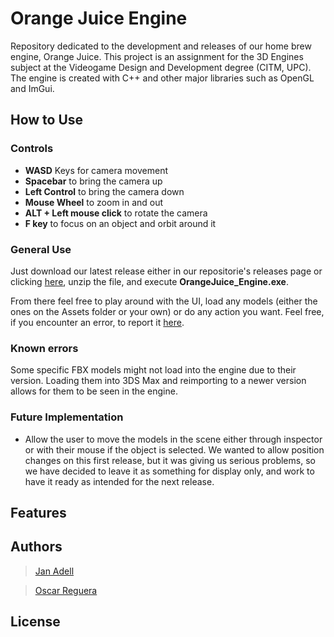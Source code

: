 # Orange Juice Engine
Repository dedicated to the development and releases of our home brew engine, Orange Juice. This project is an assignment for the 3D Engines subject at the Videogame Design and Development degree (CITM, UPC). The engine is created with C++ and other major libraries such as OpenGL and ImGui.

## How to Use

### Controls
* **WASD** Keys for camera movement
* **Spacebar** to bring the camera up
* **Left Control** to bring the camera down
* **Mouse Wheel** to zoom in and out
* **ALT + Left mouse click** to rotate the camera
* **F key** to focus on an object and orbit around it

### General Use

Just download our latest release either in our repositorie's releases page or clicking [here](https://github.com/JanAdell/OrangeJuice-Engine/releases), unzip the file, and execute **OrangeJuice_Engine.exe**.

From there feel free to play around with the UI, load any models (either the ones on the Assets folder or your own) or do any action you want. Feel free, if you encounter an error, to report it [here](https://github.com/JanAdell/OrangeJuice-Engine/issues).

### Known errors

Some specific FBX models might not load into the engine due to their version. Loading them into 3DS Max and reimporting to a newer version allows for them to be seen in the engine.

### Future Implementation

* Allow the user to move the models in the scene either through inspector or with their mouse if the object is selected. We wanted to allow position changes on this first release, but it was giving us serious problems, so we have decided to leave it as something for display only, and work to have it ready as intended for the next release. 

## Features

## Authors

> [Jan Adell](https://github.com/JanAdell)

> [Oscar Reguera](https://github.com/oscarrep)

## License


